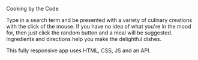 Cooking by the Code

Type in a search term and be presented with a variety of culinary creations with the click of the mouse. 
If you have no idea of what you're in the mood for, then just click the random button and a meal will be suggested. 
Ingredients and directions help you make the delightful dishes. 

This fully responsive app uses HTML, CSS, JS and an API. 
